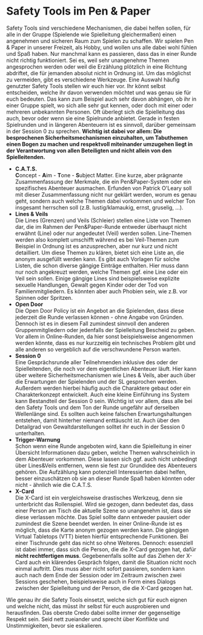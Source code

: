 # Safety Tools im Pen & Paper

Safety Tools sind verschiedene Mechanismen, die dabei helfen sollen, für alle in der Gruppe (Spielende wie Spielleitung gleichermaßen) einen angenehmen und sicheren Raum zum Spielen zu schaffen. Wir spielen Pen & Paper in unserer Freizeit, als Hobby, und wollen uns alle dabei wohl fühlen und Spaß haben. Nur manchmal kann es passieren, dass das in einer Runde nicht richtig funktioniert. Sei es, weil sehr unangenehme Themen angesprochen werden oder weil die Erzählung plötzlich in eine Richtung abdriftet, die für jemanden absolut nicht in Ordnung ist. Um das möglichst zu vermeiden, gibt es verschiedene Werkzeuge. Eine Auswahl häufig genutzter Safety Tools stellen wir euch hier vor. Ihr könnt selbst entscheiden, welche ihr davon verwenden möchtet und was genau sie für euch bedeuten. Das kann zum Beispiel auch sehr davon abhängen, ob ihr in einer Gruppe spielt, wo sich alle sehr gut kennen, oder doch mit einer oder mehreren unbekannten Personen. Oft überlegt sich die Spielleitung das auch, bevor oder wenn sie eine Spielrunde anbietet.  Gerade in festen Spielrunden und in längeren Abenteuern ist es sinnvoll, darüber gemeinsam in der Session 0 zu sprechen. 
**Wichtig ist dabei vor allem: Die besprochenen Sicherheitsmechanismen einzuhalten, um Tabuthemen einen Bogen zu machen und respektvoll miteinander umzugehen liegt in der Verantwortung von allen Beteiligten und nicht allein von den Spielleitenden.**

- **C.A.T.S.**  
  **C**oncept - **A**im - **T**one - **S**ubject Matter. Eine kurze, aber prägnante Zusammenfassung der Merkmale, die ein Pen&Paper-System oder ein spezifisches Abenteuer ausmachen. Erfunden von Patrick O'Leary soll mit dieser Zusammenfassung nicht nur geklärt werden, worum es genau geht, sondern auch welche Themen dabei vorkommen und welcher Ton insgesamt herrschen soll (z.B. lustig/klamaukig, ernst, gruselig, ...).
- **Lines & Veils**  
  Die Lines (Grenzen) und Veils (Schleier) stellen eine Liste von Themen dar, die im Rahmen der Pen&Paper-Runde entweder überhaupt nicht erwähnt (Line) oder nur angedeutet (Veil) werden sollen. Line-Themen werden also komplett umschifft während es bei Veil-Themen zum Beispiel in Ordnung ist es anzusprechen, aber nur kurz und nicht detailliert. Um diese Themen zu klären, bietet sich eine Liste an, die anonym ausgefüllt werden kann. Es gibt auch Vorlagen für solche Listen, die schon diverse gängige Einträge enthalten. Hier muss dann nur noch angekreuzt werden, welche Themen ggf. eine Line oder ein Veil sein sollen. Einige gängige Lines sind beispielsweise explizite sexuelle Handlungen, Gewalt gegen Kinder oder der Tod von Familienmitgliedern. Es könnten aber auch Phobien sein, wie z.B. vor Spinnen oder Spritzen. 
- **Open Door**  
  Die Open Door Policy ist ein Angebot an die Spielenden, dass diese jederzeit die Runde verlassen können - ohne Angabe von Gründen. Dennoch ist es in diesem Fall zumindest sinnvoll den anderen Gruppenmitgliedern oder jedenfalls der Spielleitung Bescheid zu geben. Vor allem in Online-Runden, da hier sonst beispielsweise angenommen werden könnte, dass es nur kurzzeitig ein technisches Problem gibt und alle anderen so vergeblich auf die verschwundene Person warten.
- **Session 0**  
  Eine Gesprächsrunde aller Teilnehmenden inklusive des oder der Spielleitenden, die noch vor dem eigentlichen Abenteuer läuft. Hier kann über weitere Sicherheitsmechanismen wie Lines & Veils, aber auch über die Erwartungen der Spielenden und der SL gesprochen werden. Außerdem werden hierbei häufig auch die Charaktere gebaut oder ein Charakterkonzept entwickelt. Auch eine kleine Einführung ins System kann Bestandteil der Session 0 sein. Wichtig ist vor allem, dass alle bei den Safety Tools und dem Ton der Runde ungefähr auf derselben Wellenlänge sind. Es sollten auch keine falschen Erwartungshaltungen entstehen, damit hinterher niemand enttäuscht ist. Auch über den Detailgrad von Gewaltdarstellungen solltet ihr euch in der Session 0 unterhalten. 
- **Trigger-Warnung**  
  Schon wenn eine Runde angeboten wird, kann die Spielleitung in einer Übersicht Informationen dazu geben, welche Themen wahrscheinlich in dem Abenteuer vorkommen. Diese lassen sich ggf. auch nicht unbedingt über Lines&Veils entfernen, wenn sie fest zur Grundidee des Abenteuers gehören. Die Aufzählung kann potenziell Interessierten dabei helfen, besser einzuschätzen ob sie an dieser Runde Spaß haben könnten oder nicht - ähnlich wie die C.A.T.S. 
- **X-Card**  
  Die X-Card ist ein vergleichsweise drastisches Werkzeug, denn sie unterbricht das Rollenspiel. Wird sie gezogen, dann bedeutet das, dass einer Person am Tisch die aktuelle Szene so unangenehm ist, dass sie diese verlassen möchte. Das Spiel sollte dann entweder pausiert oder zumindest die Szene beendet werden. In einer Online-Runde ist es möglich, dass die Karte anonym gezogen werden kann. Die gängigen Virtual Tabletops (VTT) bieten hierfür entsprechende Funktionen. Bei einer Tischrunde geht das nicht so ohne Weiteres. Dennoch: essenziell ist dabei immer, dass sich die Person, die die X-Card gezogen hat, dafür **nicht rechtfertigen muss**. Gegebenenfalls sollte auf das Ziehen der X-Card auch ein klärendes Gespräch folgen, damit die Situation nicht noch einmal auftritt. Dies muss aber nicht sofort passieren, sondern kann auch nach dem Ende der Session oder im Zeitraum zwischen zwei Sessions geschehen, beispielsweise auch in Form eines Dialogs zwischen der Spielleitung und der Person, die die X-Card gezogen hat.

Wie genau ihr die Safety Tools einsetzt, welche sich gut für euch eignen und welche nicht, das müsst ihr selbst für euch ausprobieren und herausfinden. Das oberste Credo dabei sollte immer der gegenseitige Respekt sein. Seid nett zueiander und sprecht über Konflikte und Unstimmigkeiten, bevor sie eskalieren. 
  
